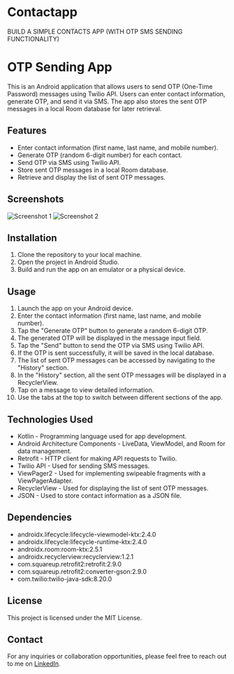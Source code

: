 # Contactapp
BUILD A SIMPLE CONTACTS APP (WITH OTP SMS SENDING FUNCTIONALITY)

# OTP Sending App

This is an Android application that allows users to send OTP (One-Time Password) messages using Twilio API. Users can enter contact information, generate OTP, and send it via SMS. The app also stores the sent OTP messages in a local Room database for later retrieval.

## Features

- Enter contact information (first name, last name, and mobile number).
- Generate OTP (random 6-digit number) for each contact.
- Send OTP via SMS using Twilio API.
- Store sent OTP messages in a local Room database.
- Retrieve and display the list of sent OTP messages.

## Screenshots

![Screenshot 1](/screenshots/screenshot1.png)
![Screenshot 2](/screenshots/screenshot2.png)

## Installation

1. Clone the repository to your local machine.
2. Open the project in Android Studio.
3. Build and run the app on an emulator or a physical device.

## Usage

1. Launch the app on your Android device.
2. Enter the contact information (first name, last name, and mobile number).
3. Tap the "Generate OTP" button to generate a random 6-digit OTP.
4. The generated OTP will be displayed in the message input field.
5. Tap the "Send" button to send the OTP via SMS using Twilio API.
6. If the OTP is sent successfully, it will be saved in the local database.
7. The list of sent OTP messages can be accessed by navigating to the "History" section.
8. In the "History" section, all the sent OTP messages will be displayed in a RecyclerView.
9. Tap on a message to view detailed information.
10. Use the tabs at the top to switch between different sections of the app.

## Technologies Used

- Kotlin - Programming language used for app development.
- Android Architecture Components - LiveData, ViewModel, and Room for data management.
- Retrofit - HTTP client for making API requests to Twilio.
- Twilio API - Used for sending SMS messages.
- ViewPager2 - Used for implementing swipeable fragments with a ViewPagerAdapter.
- RecyclerView - Used for displaying the list of sent OTP messages.
- JSON - Used to store contact information as a JSON file.

## Dependencies

- androidx.lifecycle:lifecycle-viewmodel-ktx:2.4.0
- androidx.lifecycle:lifecycle-runtime-ktx:2.4.0
- androidx.room:room-ktx:2.5.1
- androidx.recyclerview:recyclerview:1.2.1
- com.squareup.retrofit2:retrofit:2.9.0
- com.squareup.retrofit2:converter-gson:2.9.0
- com.twilio:twilio-java-sdk:8.20.0

## License

This project is licensed under the MIT License.

## Contact

For any inquiries or collaboration opportunities, please feel free to reach out to me on [LinkedIn](https://www.linkedin.com/in/uphargaur/).
